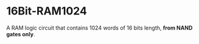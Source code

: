 # 16Bit-RAM1024
A RAM logic circuit that contains 1024 words of 16 bits length, **from NAND gates only**.
